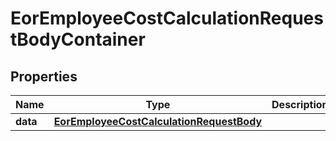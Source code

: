 

# EorEmployeeCostCalculationRequestBodyContainer


## Properties

| Name | Type | Description | Notes |
|------------ | ------------- | ------------- | -------------|
|**data** | [**EorEmployeeCostCalculationRequestBody**](EorEmployeeCostCalculationRequestBody.md) |  |  |



